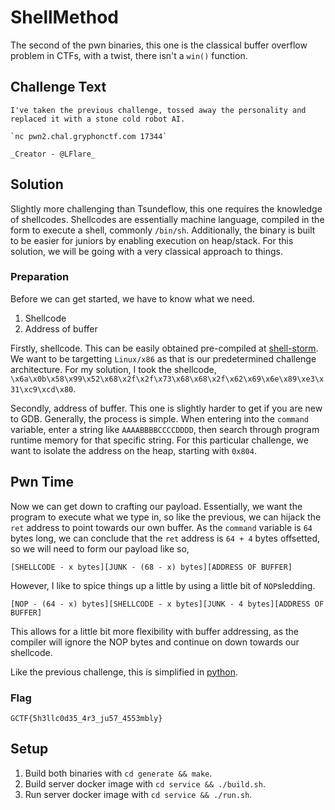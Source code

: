 # ShellMethod
The second of the pwn binaries, this one is the classical buffer overflow problem in CTFs, with a twist, there isn't a `win()` function.

## Challenge Text
```
I've taken the previous challenge, tossed away the personality and replaced it with a stone cold robot AI.

`nc pwn2.chal.gryphonctf.com 17344`

_Creator - @LFlare_
```

## Solution
Slightly more challenging than Tsundeflow, this one requires the knowledge of shellcodes. Shellcodes are essentially machine language, compiled in the form to execute a shell, commonly `/bin/sh`. Additionally, the binary is built to be easier for juniors by enabling execution on heap/stack. For this solution, we will be going with a very classical approach to things.

### Preparation
Before we can get started, we have to know what we need.

1. Shellcode
2. Address of buffer

Firstly, shellcode. This can be easily obtained pre-compiled at [shell-storm](https://shell-storm.org/shellcode). We want to be targetting `Linux/x86` as that is our predetermined challenge architecture. For my solution, I took the shellcode, `\x6a\x0b\x58\x99\x52\x68\x2f\x2f\x73\x68\x68\x2f\x62\x69\x6e\x89\xe3\x31\xc9\xcd\x80`.

Secondly, address of buffer. This one is slightly harder to get if you are new to GDB. Generally, the process is simple. When entering into the `command` variable, enter a string like `AAAABBBBCCCCDDDD`, then search through program runtime memory for that specific string. For this particular challenge, we want to isolate the address on the heap, starting with `0x804`.

## Pwn Time
Now we can get down to crafting our payload. Essentially, we want the program to execute what we type in, so like the previous, we can hijack the `ret` address to point towards our own buffer. As the `command` variable is `64` bytes long, we can conclude that the `ret` address is `64 + 4` bytes offsetted, so we will need to form our payload like so,

    [SHELLCODE - x bytes][JUNK - (68 - x) bytes][ADDRESS OF BUFFER]

However, I like to spice things up a little by using a little bit of `NOP`sledding.

    [NOP - (64 - x) bytes][SHELLCODE - x bytes][JUNK - 4 bytes][ADDRESS OF BUFFER]

This allows for a little bit more flexibility with buffer addressing, as the compiler will ignore the NOP bytes and continue on down towards our shellcode.

Like the previous challenge, this is simplified in [python](solution/solve.py).

### Flag
`GCTF{5h3llc0d35_4r3_ju57_4553mbly}`

## Setup
1. Build both binaries with `cd generate && make`.
2. Build server docker image with `cd service && ./build.sh`.
3. Run server docker image with `cd service && ./run.sh`.

